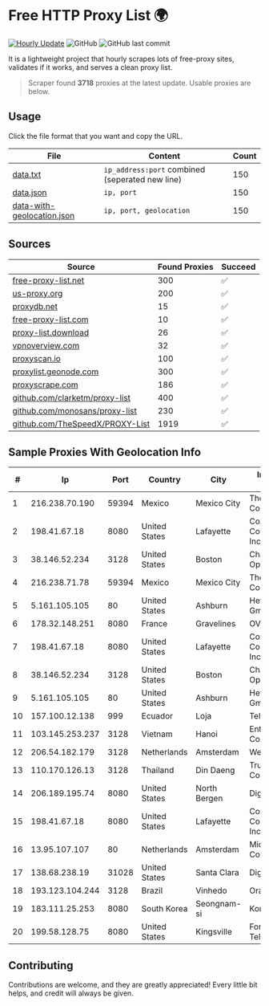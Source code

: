
# Free HTTP Proxy List 🌍

[![Hourly Update](https://github.com/mertguvencli/http-proxy-list/actions/workflows/main.yml/badge.svg?branch=main)](https://github.com/mertguvencli/http-proxy-list/actions/workflows/main.yml)
![GitHub](https://img.shields.io/github/license/mertguvencli/http-proxy-list)
![GitHub last commit](https://img.shields.io/github/last-commit/mertguvencli/http-proxy-list)

It is a lightweight project that hourly scrapes lots of free-proxy sites, validates if it works, and serves a clean proxy list.


> Scraper found **3718** proxies at the latest update. Usable proxies are below.

## Usage

Click the file format that you want and copy the URL.


|File|Content|Count|
|----|-------|-----|
|[data.txt](https://raw.githubusercontent.com/mertguvencli/http-proxy-list/main/proxy-list/data.txt)|`ip_address:port` combined (seperated new line)|150|
|[data.json](https://raw.githubusercontent.com/mertguvencli/http-proxy-list/main/proxy-list/data.json)|`ip, port`|150|
|[data-with-geolocation.json](https://raw.githubusercontent.com/mertguvencli/http-proxy-list/main/proxy-list/data-with-geolocation.json)|`ip, port, geolocation`|150|

## Sources

|Source|Found Proxies|Succeed|
|------|-------------|-------|
|[free-proxy-list.net](https://free-proxy-list.net)|300|✅|
|[us-proxy.org](https://www.us-proxy.org)|200|✅|
|[proxydb.net](http://proxydb.net)|15|✅|
|[free-proxy-list.com](https://free-proxy-list.com/?page=&port=&type%5B%5D=http&type%5B%5D=https&up_time=0&search=Search)|10|✅|
|[proxy-list.download](https://www.proxy-list.download/HTTP)|26|✅|
|[vpnoverview.com](https://vpnoverview.com/privacy/anonymous-browsing/free-proxy-servers)|32|✅|
|[proxyscan.io](https://www.proxyscan.io)|100|✅|
|[proxylist.geonode.com](https://proxylist.geonode.com/api/proxy-list?limit=300&page=1&sort_by=lastChecked&sort_type=desc&protocols=http,https)|300|✅|
|[proxyscrape.com](https://api.proxyscrape.com/v2/?request=displayproxies&protocol=http&timeout=10000&country=all&ssl=all&anonymity=all)|186|✅|
|[github.com/clarketm/proxy-list](https://raw.githubusercontent.com/clarketm/proxy-list/master/proxy-list-raw.txt)|400|✅|
|[github.com/monosans/proxy-list](https://raw.githubusercontent.com/monosans/proxy-list/main/proxies/http.txt)|230|✅|
|[github.com/TheSpeedX/PROXY-List](https://raw.githubusercontent.com/TheSpeedX/PROXY-List/master/http.txt)|1919|✅|


## Sample Proxies With Geolocation Info

|#|Ip|Port|Country|City|Internet Service Provider|
|-|--|----|-------|----|-------------------------|
|1|216.238.70.190|59394|Mexico|Mexico City|The Constant Company|
|2|198.41.67.18|8080|United States|Lafayette|Cox Communications Inc.|
|3|38.146.52.234|3128|United States|Boston|Charles River Operation|
|4|216.238.71.78|59394|Mexico|Mexico City|The Constant Company|
|5|5.161.105.105|80|United States|Ashburn|Hetzner Online GmbH|
|6|178.32.148.251|8080|France|Gravelines|OVH SAS|
|7|198.41.67.18|8080|United States|Lafayette|Cox Communications Inc.|
|8|38.146.52.234|3128|United States|Boston|Charles River Operation|
|9|5.161.105.105|80|United States|Ashburn|Hetzner Online GmbH|
|10|157.100.12.138|999|Ecuador|Loja|Telconet S.A|
|11|103.145.253.237|3128|Vietnam|Hanoi|Enterprise Sortware Company Limited|
|12|206.54.182.179|3128|Netherlands|Amsterdam|Webzilla B.V.|
|13|110.170.126.13|3128|Thailand|Din Daeng|True Internet Corporation CO. Ltd.|
|14|206.189.195.74|8080|United States|North Bergen|DigitalOcean, LLC|
|15|198.41.67.18|8080|United States|Lafayette|Cox Communications Inc.|
|16|13.95.107.107|80|Netherlands|Amsterdam|Microsoft Corporation|
|17|138.68.238.19|31028|United States|Santa Clara|DigitalOcean, LLC|
|18|193.123.104.244|3128|Brazil|Vinhedo|Oracle Corporation|
|19|183.111.25.253|8080|South Korea|Seongnam-si|Korea Telecom|
|20|199.58.128.75|8080|United States|Kingsville|Foremost Telecommunications|



## Contributing

Contributions are welcome, and they are greatly appreciated! Every
little bit helps, and credit will always be given.

